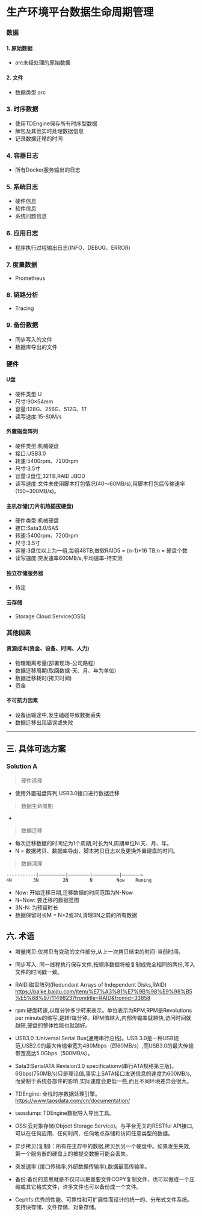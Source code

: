 # 生产环境平台数据生命周期管理

### 数据

#### 1. 原始数据
- arc未经处理的原始数据

#### 2. 文件
- 数据类型:arc

### 3. 时序数据
- 使用TDEngine保存所有时序型数据
- 解包及其他实时处理数据信息
- 记录数据迁移的时间

### 4. 容器日志
- 所有Docker服务输出的日志

### 5. 系统日志
- 硬件信息
- 软件信息
- 系统问题信息

### 6. 应用日志
- 程序执行过程输出日志(INFO、DEBUG、ERROR)

### 7. 度量数据
- Prometheus

### 8. 链路分析
- Tracing

### 9. 备份数据
- 同步写入的文件
- 数据库导出的文件

### 硬件

#### U盘
- 硬件类型:U
- 尺寸:90×54mm
- 容量:128G、256G、512G、1T
- 读写速度:15-80M/s

#### 外置磁盘阵列
- 硬件类型:机械硬盘
- 接口:USB3.0
- 转速:5400rpm、7200rpm
- 尺寸:3.5寸
- 容量:2盘位,32TB,RAID JBOD
- 读写速度:文件未使用脚本打包情况(40～60MB/s),用脚本打包后传输速率(150~300MB/s)。

#### 主机存储(刀片机热插拔硬盘)
- 硬件类型:机械硬盘
- 接口:Sata3.0/SAS
- 转速:5400rpm、7200rpm
- 尺寸:3.5寸
- 容量:3盘位以上为一组,每组48TB,做软RAID5 = (n-1)*16 TB,n = 硬盘个数
- 读写速度:突发速率600MB/s,平均速率-待实测

#### 独立存储服务器
- 待定

#### 云存储
- Storage Cloud Service(OSS)

### 其他因素

#### 资源成本(资金、设备、时间、人力)
- 物理距离考量(部署现场-公司路程)
- 数据迁移周期(取回数据-天、月、年为单位)
- 数据迁移耗时(拷贝时间)
- 资金

#### 不可抗力因素
- 设备运输途中,发生磕碰导致数据丢失
- 数据迁移出现错误或失败

----------------------------------------------------------------

## 三. 具体可选方案

### Solution A

>硬件选择
- 使用外置磁盘阵列,USB3.0接口进行数据迁移

>数据生命周期

-

>数据迁移
- 每次迁移数据的时间记为1个周期,时长为N,周期单位N:天、月、年。
- N = 数据拷贝、数据库导出、脚本拷贝日志以及更换外置硬盘的时间。

>数据清理
```bash
-----------|——————————|————————|——————————|———————>
4N        3N         2N        N         Now    Runing
```
- Now: 开始迁移日期,迁移数据的时间范围为N-Now 
- N~Now: 要迁移的数据范围
- 3N-N: 为预留时长
- 数据保留时长M = N+2或3N,清理3N之前的所有数据

## 六. 术语

- 增量拷贝:仅拷贝有变动的文件部分,从上一次拷贝结束的时间-当前时间。

- 同步写入: 同一线程执行保存文件,按顺序数据将被复制成完全相同的两份,写入文件的时间戳一致。

- RAID:磁盘阵列(Redundant Arrays of Independent Disks,RAID) https://baike.baidu.com/item/%E7%A3%81%E7%9B%98%E9%98%B5%E5%88%97/1149823?fromtitle=RAID&fromid=33858 

- rpm:硬盘转速,以每分钟多少转来表示。单位表示为RPM,RPM是Revolutions per minute的缩写,是转/每分钟。RPM值越大,内部传输率就越快,访问时间就越短,硬盘的整体性能也就越好。

- USB3.0 :Universal Serial Bus(通用串行总线)。USB 3.0是一种USB规范,USB2.0的最大传输带宽为480Mbps（即60MB/s）,而USB3.0的最大传输带宽高达5.0Gbps（500MB/s）。

- Sata3:SerialATA Revision3.0 specificationv(串行ATA规格第三版)。6Gbps(750MB/s)只是理论值,事实上SATA接口发送信息的速度为600MB/s,而受制于系统各部件的影响,实际速度会更低一些,而且不同环境差异会很大。

- TDEngine: 全栈时序数据处理引擎。https://www.taosdata.com/cn/documentation/

- taosdump: TDEngine数据导入导出工具。

- OSS:云对象存储(Object Storage Service)。与平台无关的RESTful API接口,可以在任何应用、任何时间、任何地点存储和访问任意类型的数据。

- 异步拷贝(复制)：所有在主存中的数据,拷贝到另一个硬盘中。如果发生失效,第一个服务器的硬盘上的被提交数据可能会丢失。

- 突发速率:(接口传输率,外部数据传输率),数据最高传输率。

- 备份:备份的意思就是不仅可以把重要文件COPY复制文件，也可以做成一个压缩或其它格式文件，许多文件也可以备份成一个文件。

- Cephfs:优秀的性能、可靠性和可扩展性而设计的统一的、分布式文件系统。支持块存储、文件存储、对象存储。
  